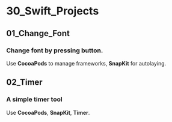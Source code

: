 # 30_Swift_Projects

## 01_Change_Font
### Change font by pressing button.
Use **CocoaPods** to manage frameworks, **SnapKit** for autolaying.

## 02_Timer
### A simple timer tool
Use **CocoaPods**, **SnapKit**, **Timer**.
